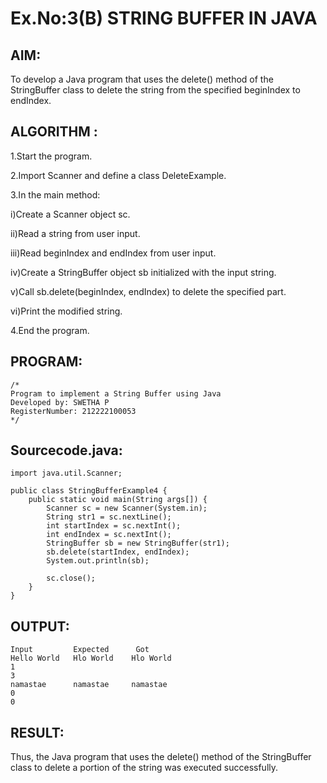 # Ex.No:3(B) STRING BUFFER IN JAVA

## AIM:
To develop a Java program that uses the delete() method of the StringBuffer class to delete the string from the specified beginIndex to endIndex.

## ALGORITHM :
1.Start the program.

2.Import Scanner and define a class DeleteExample.

3.In the main method:

i)Create a Scanner object sc.

ii)Read a string from user input.

iii)Read beginIndex and endIndex from user input.

iv)Create a StringBuffer object sb initialized with the input string.

v)Call sb.delete(beginIndex, endIndex) to delete the specified part.

vi)Print the modified string.

4.End the program.

## PROGRAM:
 ```
/*
Program to implement a String Buffer using Java
Developed by: SWETHA P
RegisterNumber: 212222100053
*/
```

## Sourcecode.java:
```
import java.util.Scanner;

public class StringBufferExample4 {
    public static void main(String args[]) {
        Scanner sc = new Scanner(System.in);
        String str1 = sc.nextLine();
        int startIndex = sc.nextInt();
        int endIndex = sc.nextInt();
        StringBuffer sb = new StringBuffer(str1);
        sb.delete(startIndex, endIndex);
        System.out.println(sb);

        sc.close();
    }
}
```

## OUTPUT:
```
Input	      Expected	    Got
Hello World   Hlo World    Hlo World
1
3
namastae      namastae     namastae
0
0
```

## RESULT:
Thus, the Java program that uses the delete() method of the StringBuffer class to delete a portion of the string was executed successfully.

